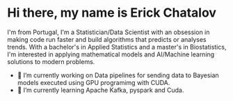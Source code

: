 # Hi there, my name is Erick Chatalov

I'm from Portugal, I'm a Statistician/Data Scientist with an obsession in making code run faster and build algorithms that predicts or analyses trends. With a bachelor's in Applied Statistics and a master's in Biostatistics, I'm interested in applying mathematical models and AI/Machine learning solutions to modern problems.

- 🔭 I’m currently working on Data pipelines for sending data to Bayesian models executed using GPU programimg with CUDA.
- 🌱 I’m currently learning Apache Kafka, pyspark and Cuda.
